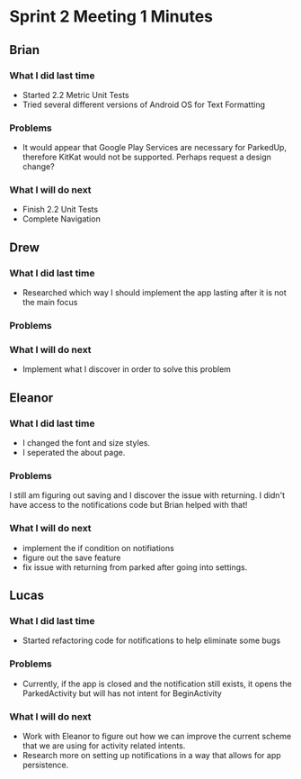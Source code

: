# Sprint 2 Meeting 1 Minutes
## Brian
### What I did last time
* Started 2.2 Metric Unit Tests
* Tried several different versions of Android OS for Text Formatting
### Problems
* It would appear that Google Play Services are necessary for ParkedUp, therefore KitKat would not be supported. Perhaps request a design change?
### What I will do next
* Finish 2.2 Unit Tests
* Complete Navigation
## Drew
### What I did last time
* Researched which way I should implement the app lasting after it is not the main focus
### Problems
### What I will do next
* Implement what I discover in order to solve this problem
## Eleanor
### What I did last time
* I changed the font and size styles.
* I seperated the about page.
### Problems
I still am figuring out saving and I discover the issue with returning. I didn't have access to the notifications code but Brian helped with that!
### What I will do next
* implement the if condition on notifiations
* figure out the save feature
* fix issue with returning from parked after going into settings.
## Lucas
### What I did last time
* Started refactoring code for notifications to help eliminate some bugs
### Problems
* Currently, if the app is closed and the notification still exists, it opens the ParkedActivity but will has not intent for BeginActivity
### What I will do next
* Work with Eleanor to figure out how we can improve the current scheme that we are using for activity related intents.
* Research more on setting up notifications in a way that allows for app persistence.

